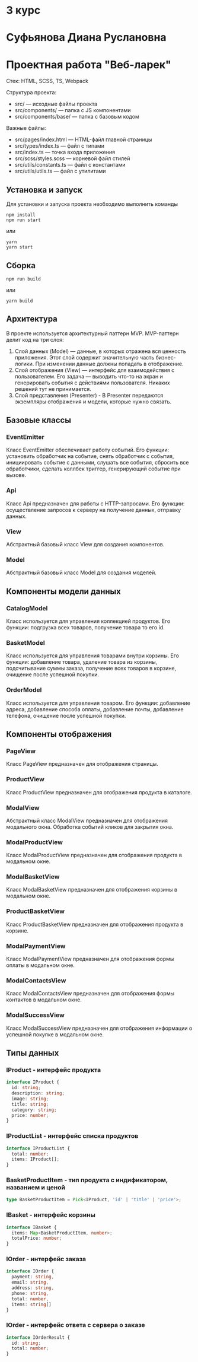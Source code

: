 # 3 курс
# Суфьянова Диана Руслановна
# Проектная работа "Веб-ларек"

Стек: HTML, SCSS, TS, Webpack

Структура проекта:
- src/ — исходные файлы проекта
- src/components/ — папка с JS компонентами
- src/components/base/ — папка с базовым кодом

Важные файлы:
- src/pages/index.html — HTML-файл главной страницы
- src/types/index.ts — файл с типами
- src/index.ts — точка входа приложения
- src/scss/styles.scss — корневой файл стилей
- src/utils/constants.ts — файл с константами
- src/utils/utils.ts — файл с утилитами

## Установка и запуск
Для установки и запуска проекта необходимо выполнить команды

```
npm install
npm run start
```

или

```
yarn
yarn start
```
## Сборка

```
npm run build
```

или

```
yarn build
```

## Архитектура
В проекте используется архитектурный паттерн MVP.
MVP-паттерн делит код на три слоя:
1. Слой данных (Model) — данные, в которых отражена вся ценность приложения. Этот слой содержит значительную часть бизнес-логики. При изменении данные должны попадать в отображение.
2. Слой отображения (View) — интерфейс для взаимодействия с пользователем. Его задача — выводить что-то на экран и генерировать события с действиями пользователя. Никаких решений тут не принимается.
3. Слой представления (Presenter) - В Presenter передаются экземпляры отображения и модели, которые нужно связать.


## Базовые классы

### EventEmitter
Класс EventEmitter обеспечивает работу событий. Его функции: установить обработчик на событие, снять обработчик с события, инициировать событие с данными, слушать все события, сбросить все обработчики, сделать коллбек триггер, генерирующий событие при вызове.

### Api
Класс Api предназначен для работы с HTTP-запросами. Его функции: осуществление запросов к серверу на получение данных, отправку данных.

### View
Абстрактный базовый класс View для создания компонентов.

### Model
Абстрактный базовый класс Model для создания моделей.


## Компоненты модели данных

### CatalogModel
Класс используется для управления коллекцией продуктов. Его функции: подгрузка всех товаров, получение товара то его id.

### BasketModel
Класс используется для управления товарами внутри корзины. Его функции: добавление товара, удаление товара из корзины, подсчитывание суммы заказа, получение всех товаров в корзине, очищение после успешной покупки.

### OrderModel
Класс используется для управления товаром. Его функции: добавление адреса, добавление способа оплаты, добавление почты, добавление телефона, очищение после успешной покупки.


## Компоненты отображения

### PageView
Класс PageView предназначен для отображения страницы.

### ProductView
Класс ProductView предназначен для отображения продукта в каталоге.

### ModalView
Абстрактный класс ModalView предназначен для отображения модального окна. Обработка событий кликов для закрытия окна. 

### ModalProductView
Класс ModalProductView предназначен для отображения продукта в модальном окне.

### ModalBasketView
Класс ModalBasketView предназначен для отображения корзины в модальном окне.

### ProductBasketView
Класс ProductBasketView предназначен для отображения продукта в корзине.

### ModalPaymentView
Класс ModalPaymentView предназначен для отображения формы оплаты в модальном окне.

### ModalContactsView
Класс ModalContactsView предназначен для отображения формы контактов в модальном окне.

### ModalSuccessView
Класс ModalSuccessView предназначен для отображения информации о успешной покупке в модальном окне.


## Типы данных

### IProduct - интерфейс продукта
```ts
interface IProduct {
  id: string;
  description: string;
  image: string;
  title: string;
  category: string;
  price: number;
}
```

### IProductList - интерфейс списка продуктов
```ts
interface IProductList {
  total: number;
  items: IProduct[];
}
```

### BasketProductItem - тип продукта с индификатором, названием и ценой
```ts
type BasketProductItem = Pick<IProduct, 'id' | 'title' | 'price'>;
```

### IBasket - интерфейс корзины
```ts
interface IBasket {
  items: Map<BasketProductItem, number>;
  totalPrice: number;
}
```

### IOrder - интерфейс заказа
```ts
interface IOrder {
  payment: string,
  email: string,
  address: string,
  phone: string,
  total: number,
  items: string[]
}
```

### IOrder - интерфейс ответа с сервера о заказе
```ts
interface IOrderResult {
  id: string;
  total: number;
}
```

